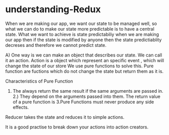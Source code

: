 # understanding-Redux
When we are making our app, we want our state to be managed well,
so what we can do to make our state more predictable is to have a
central state.
What we want to achieve is state predictabiliy when we are making our app
then if the state is modified by anyone then the state predictiablity decreses
and therefore we cannot predict state.

A) One way is we can make an object that describes our state. We can call it an action.
Action is a object which represent an specific event , which will change the state of our store
We use pure functions to solve this. Pure function are fuctions which do not change the state
but return them as it is.

Characteristics of Pure Function

1. The always return the same result if the same arguments are passed in.
2.) They depend on the arguments passed into them. The return value of a pure function is <!-- 
   depedent on the input it receives and nothing else.  -->
3.Pure Functions must never produce any side effects.


Reducer takes the state and reduces it to simple actions.

It is a good practise to break down your actions into action creators.
